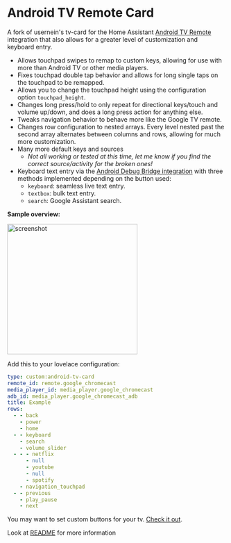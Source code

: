 # Android TV Remote Card

A fork of usernein's tv-card for the Home Assistant [Android TV Remote](https://www.home-assistant.io/integrations/androidtv_remote/) integration that also allows for a greater level of customization and keyboard entry.

- Allows touchpad swipes to remap to custom keys, allowing for use with more than Android TV or other media players.
- Fixes touchpad double tap behavior and allows for long single taps on the touchpad to be remapped.
- Allows you to change the touchpad height using the configuration option `touchpad_height`.
- Changes long press/hold to only repeat for directional keys/touch and volume up/down, and does a long press action for anything else.
- Tweaks navigation behavior to behave more like the Google TV remote.
- Changes row configuration to nested arrays. Every level nested past the second array alternates between columns and rows, allowing for much more customization.
- Many more default keys and sources
  - _Not all working or tested at this time, let me know if you find the correct source/activity for the broken ones!_
- Keyboard text entry via the [Android Debug Bridge integration](https://www.home-assistant.io/integrations/androidtv/) with three methods implemented depending on the button used:
  - `keyboard`: seamless live text entry.
  - `textbox`: bulk text entry.
  - `search`: Google Assistant search.

**Sample overview:**

<img src="https://github.com/Nerwyn/android-tv-card/blob/main/assets/screenshot.png" alt="screenshot" width="300"/>

Add this to your lovelace configuration:

```yaml
type: custom:android-tv-card
remote_id: remote.google_chromecast
media_player_id: media_player.google_chromecast
adb_id: media_player.google_chromecast_adb
title: Example
rows:
  - - back
    - power
    - home
  - - keyboard
    - search
    - volume_slider
  - - - netflix
      - null
      - youtube
      - null
      - spotify
    - navigation_touchpad
  - - previous
    - play_pause
    - next
```

You may want to set custom buttons for your tv. [Check it out](https://github.com/Nerwyn/android-tv-card/blob/main/README.md#notice).

Look at [README](https://github.com/Nerwyn/android-tv-card/blob/main/README.md) for more information
